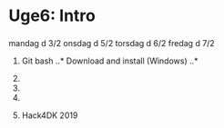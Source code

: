 # Uge6: Intro
### 
mandag d 3/2
onsdag d 5/2
torsdag d 6/2
fredag d 7/2


1) Git bash 
..* Download and install (Windows)
..* 

2) 

3) 

4) 

5) Hack4DK 2019
